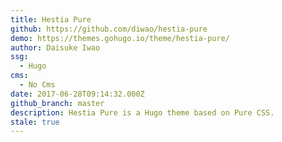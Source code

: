 ```yaml
---
title: Hestia Pure
github: https://github.com/diwao/hestia-pure
demo: https://themes.gohugo.io/theme/hestia-pure/
author: Daisuke Iwao
ssg:
  - Hugo
cms:
  - No Cms
date: 2017-06-28T09:14:32.000Z
github_branch: master
description: Hestia Pure is a Hugo theme based on Pure CSS.
stale: true
---
```

